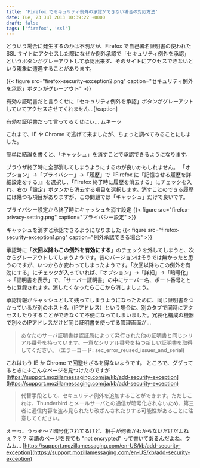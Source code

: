 ```yaml
---
title: 'Firefox でセキュリティ例外の承認ができない場合の対応方法'
date: Tue, 23 Jul 2013 10:39:22 +0000
draft: false
tags: ['firefox', 'ssl']
---
```


どういう場合に発生するのかは不明だが、Firefox で自己署名証明書の使われた SSL サイトにアクセスした際になぜか例外承認で「セキュリティ例外を承認」というボタンがグレーアウトして承認出来ず、そのサイトにアクセスできないという現象に遭遇することがあります。

{{< figure src="firefox-security-exception2.png" caption="セキュリティ例外を承認」ボタンがグレーアウト" >}}

有効な証明書だと言うくせに「セキュリティ例外を承認」ボタンがグレーアウトしていてアクセスさせてくれません...\[/caption\]

有効な証明書だって言ってるくせにぃ... ムキーッ

これまで、IE や Chrome で逃げて来ましたが、ちょっと調べてみることにしました。

簡単に結論を書くと、「キャッシュ」を消すことで承認できるようになります。

ブラウザ終了時に全部消してしまうようにするのが良いかもしれません。 「オプション」→「プライバシー」→「履歴」で『Firefox に「記憶させる履歴を詳細設定をする」』を選択し、「Firefox 終了時に履歴を消去する」にチェックを入れ、右の「設定」ボタンから消去する項目を選択します。消すことのできる履歴には幾つも項目がありますが、この問題では「キャッシュ」だけで良いです。

プライバシー設定から終了時にキャッシュを消す設定
{{< figure src="firefox-privacy-setting.png" caption="プライバシー設定" >}}

キャッシュを消すと承認できるようになりました
{{< figure src="firefox-security-exception1.png" caption="例外承認できる場合" >}}

承認時に「**次回以降もこの例外を有効にする**」のチェックを外してしまうと、次からグレーアウトしてしまうようです。昔のバージョンはそうでは無かったと思うのですが、いつからか変わってしまったようです。「次回以降もこの例外を有効にする」にチェックが入っていれば、「オプション」→「詳細」→「暗号化」→「証明書を表示」で、「サーバー証明書」の中にサーバー名、ポート番号とともに登録されます。消したくなったらここから消しましょう。

承認情報がキャッシュとして残ってしまうようになったために、同じ証明書をつかっているが別のホスト名（IPアドレス）という場合に、別のタブで同時にアクセスしたりすることができなくて不便になってしまいました。冗長化構成の機器で別々のIPアドレスだけど同じ証明書を使ってる管理画面が...

> あなたのサーバ証明書は認証局によって発行された他の証明書と同じシリアル番号を持っています。一意なシリアル番号を持つ新しい証明書を取得してください。 (エラーコード: sec\_error\_reused\_issuer\_and\_serial)

これはもう IE か Chrome で回避せざるを得ないようです。 ところで、ググってるときに↓こんなページを見つけたのですが [https://support.mozillamessaging.com/ja/kb/add-security-exception](https://support.mozillamessaging.com/ja/kb/add-security-exception)

> 代替手段として、セキュリティ例外を追加することができます。ただしこれは、Thunderbird とメールサーバとの通信が暗号化されないため、第三者に通信内容を盗み見られたり改ざんされたりする可能性があることに注意してください。

えーっ、うっそ～？暗号化されてるけど、相手が何者かわからないだけだよねぇ？？？ 英語のページを見ても "not encrypted" って書いてあるんだよね。ウムム... [https://support.mozillamessaging.com/en-US/kb/add-security-exception](https://support.mozillamessaging.com/en-US/kb/add-security-exception)
